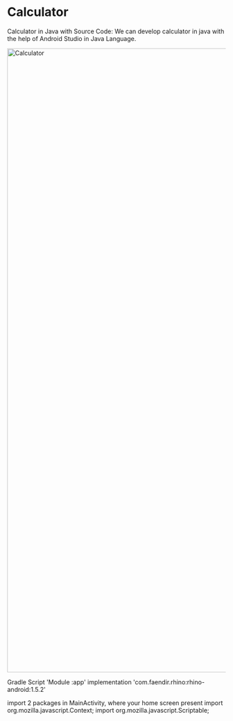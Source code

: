 # Calculator
Calculator in Java with Source Code: We can develop calculator in java with the help of Android Studio in Java Language.

<img width="1440" alt="Calculator" src="https://user-images.githubusercontent.com/74792529/226418906-65f354f5-1bea-4e29-8828-d3495beb5f7c.png">

Gradle Script 'Module :app'
implementation 'com.faendir.rhino:rhino-android:1.5.2'

import 2 packages in MainActivity, where your home screen present
import org.mozilla.javascript.Context;
import org.mozilla.javascript.Scriptable;

